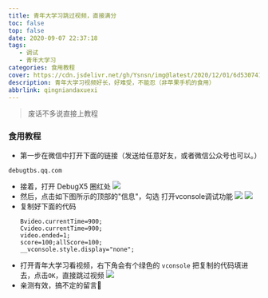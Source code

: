 ```yaml
---
title: 青年大学习跳过视频，直接满分
toc: false
top: false
date: 2020-09-07 22:37:18
tags: 
   - 调试
   - 青年大学习
categories: 食用教程
cover: https://cdn.jsdelivr.net/gh/Ysnsn/img@latest/2020/12/01/6d5307415598ab46e81f7ceeabab8c12.png
description: 青年大学习视频好长，好难受，不能忍（非苹果手机的食用）
abbrlink: qingniandaxuexi
---
```


>  废话不多说直接上教程

### 食用教程
- 第一步在微信中打开下面的链接（发送给任意好友，或者微信公众号也可以。）
````
debugtbs.qq.com
````
- 接着，打开 DebugX5 圈红处
![](https://cdn.jsdelivr.net/gh/Ysnsn/img@master/2020/09/07/d0c362144490dc2bb73554dd0a8d12b8.png)
- 然后，点击如下图所示的顶部的"信息"，勾选 打开vconsole调试功能
![](https://cdn.jsdelivr.net/gh/Ysnsn/img@master/2020/09/07/6f6ccf2c45e468620b9099d2a0b86e6a.png)
![](https://cdn.jsdelivr.net/gh/Ysnsn/img@master/2020/09/07/ccbf70d8ad71f24fd2138e27b7e9caa6.png)
- 复制好下面的代码
  ````
  Bvideo.currentTime=900;
  Cvideo.currentTime=900;
  video.ended=1;
  score=100;allScore=100;
  __vconsole.style.display="none";
  ````
- 打开青年大学习看视频，右下角会有个绿色的 `vconsole` 把复制的代码填进去，点击`OK`，直接跳过视频
![](https://cdn.jsdelivr.net/gh/Ysnsn/img@master/2020/09/07/a8ff89ace4f99e7cc153b1970b35f881.png)
- 亲测有效，搞不定的留言🍬